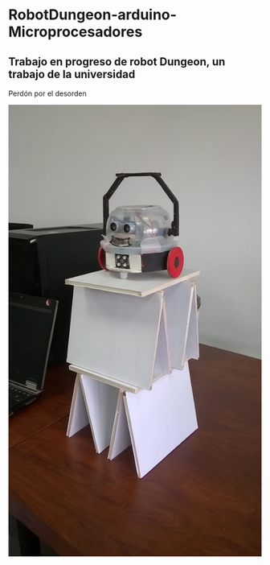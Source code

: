 # RobotDungeon-arduino-Microprocesadores
Trabajo en progreso de robot Dungeon, un trabajo de la universidad
---
Perdón por el desorden


![RobotMaster](images/RobotMaster.jpeg "De 150 x 150 píxeles")
